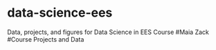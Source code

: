 # data-science-ees
Data, projects, and figures for Data Science in EES Course
#Maia Zack
#Course Projects and Data
